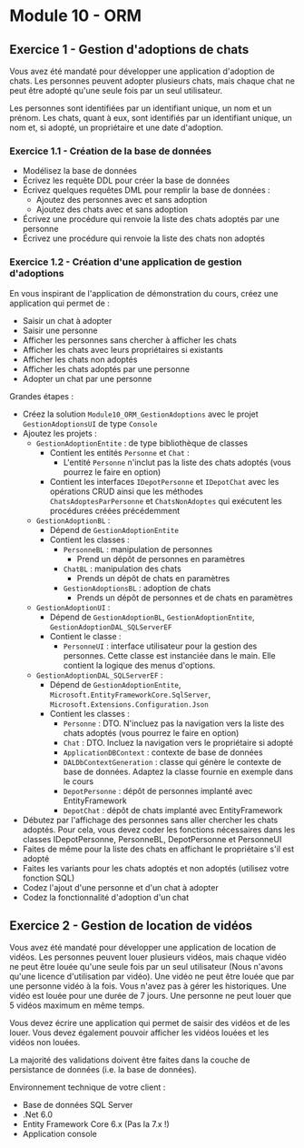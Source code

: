 # Module 10 - ORM

## Exercice 1 - Gestion d'adoptions de chats

Vous avez été mandaté pour développer une application d'adoption de chats. Les personnes peuvent adopter plusieurs chats, mais chaque chat ne peut être adopté qu'une seule fois par un seul utilisateur.

Les personnes sont identifiées par un identifiant unique, un nom et un prénom. Les chats, quant à eux, sont identifiés par un identifiant unique, un nom et, si adopté, un propriétaire et une date d'adoption.

### Exercice 1.1 - Création de la base de données

- Modélisez la base de données
- Écrivez les requête DDL pour créer la base de données
- Écrivez quelques requêtes DML pour remplir la base de données :
  - Ajoutez des personnes avec et sans adoption
  - Ajoutez des chats avec et sans adoption
- Écrivez une procédure qui renvoie la liste des chats adoptés par une personne
- Écrivez une procédure qui renvoie la liste des chats non adoptés

### Exercice 1.2 - Création d'une application de gestion d'adoptions

En vous inspirant de l'application de démonstration du cours, créez une application qui permet de :

- Saisir un chat à adopter
- Saisir une personne
- Afficher les personnes sans chercher à afficher les chats
- Afficher les chats avec leurs propriétaires si existants
- Afficher les chats non adoptés
- Afficher les chats adoptés par une personne
- Adopter un chat par une personne

Grandes étapes :

- Créez la solution `Module10_ORM_GestionAdoptions` avec le projet `GestionAdoptionsUI` de type `Console`
- Ajoutez les projets :
  - `GestionAdoptionEntite` : de type bibliothèque de classes
    - Contient les entités `Personne` et `Chat` :
      - L'entité `Personne` n'inclut pas la liste des chats adoptés (vous pourrez le faire en option)
    - Contient les interfaces `IDepotPersonne` et `IDepotChat` avec les opérations CRUD ainsi que les méthodes `ChatsAdoptesParPersonne` et `ChatsNonAdoptes` qui exécutent les procédures créées précédemment
  - `GestionAdoptionBL` :
    - Dépend de `GestionAdoptionEntite`
    - Contient les classes :
      - `PersonneBL` : manipulation de personnes
        - Prend un dépôt de personnes en paramètres
      - `ChatBL` : manipulation des chats
        - Prends un dépôt de chats en paramètres
      - `GestionAdoptionsBL` : adoption de chats
        - Prends un dépôt de personnes et de chats en paramètres
  - `GestionAdoptionUI` :
    - Dépend de `GestionAdoptionBL`, `GestionAdoptionEntite`, `GestionAdoptionDAL_SQLServerEF`
    - Contient le classe :
      - `PersonneUI` : interface utilisateur pour la gestion des personnes. Cette classe est instanciée dans le main. Elle contient la logique des menus d'options.
  - `GestionAdoptionDAL_SQLServerEF` :
    - Dépend de `GestionAdoptionEntite`, `Microsoft.EntityFrameworkCore.SqlServer`, `Microsoft.Extensions.Configuration.Json`
    - Contient les classes :
      - `Personne` : DTO. N'incluez pas la navigation vers la liste des chats adoptés (vous pourrez le faire en option)
      - `Chat` : DTO. Incluez la navigation vers le propriétaire si adopté
      - `ApplicationDBContext` : contexte de base de données
      - `DALDbContextGeneration` : classe qui génère le contexte de base de données. Adaptez la classe fournie en exemple dans le cours
      - `DepotPersonne` : dépôt de personnes implanté avec EntityFramework
      - `DepotChat` : dépôt de chats implanté avec EntityFramework
- Débutez par l'affichage des personnes sans aller chercher les chats adoptés. Pour cela, vous devez coder les fonctions nécessaires dans les classes IDepotPersonne, PersonneBL, DepotPersonne et PersonneUI
- Faites de même pour la liste des chats en affichant le propriétaire s'il est adopté
- Faites les variants pour les chats adoptés et non adoptés (utilisez votre fonction SQL)
- Codez l'ajout d'une personne et d'un chat à adopter
- Codez la fonctionnalité d'adoption d'un chat

## Exercice 2 - Gestion de location de vidéos

Vous avez été mandaté pour développer une application de location de vidéos. Les personnes peuvent louer plusieurs vidéos, mais chaque vidéo ne peut être louée qu'une seule fois par un seul utilisateur (Nous n'avons qu'une licence d'utilisation par vidéo). Une vidéo ne peut être louée que par une personne vidéo à la fois. Vous n'avez pas à gérer les historiques. Une vidéo est louée pour une durée de 7 jours. Une personne ne peut louer que 5 vidéos maximum en même temps.

Vous devez écrire une application qui permet de saisir des vidéos et de les louer. Vous devez également pouvoir afficher les vidéos louées et les vidéos non louées.

La majorité des validations doivent être faites dans la couche de persistance de données (i.e. la base de données).

Environnement technique de votre client :

- Base de données SQL Server
- .Net 6.0
- Entity Framework Core 6.x (Pas la 7.x !)
- Application console

